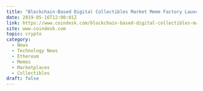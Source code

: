 ```yaml
---
title: "Blockchain-Based Digital Collectibles Market Meme Factory Launches Today"
date: 2019-05-16T12:00:01Z
link: https://www.coindesk.com/blockchain-based-digital-collectibles-marketplace-meme-factory-launches-today?utm_medium=RSS&utm_source=hune
site: www.coindesk.com
topic: crypto
category:
  - News
  - Technology News
  - Ethereum
  - Memes
  - Marketplaces
  - Collectibles
draft: false
---
```

